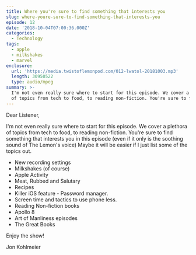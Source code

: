 ```yaml
---
title: Where you're sure to find something that interests you
slug: where-youre-sure-to-find-something-that-interests-you
episode: 12
date: '2018-10-04T07:00:36.000Z'
categories:
  - Technology
tags:
  - apple
  - milkshakes
  - marvel
enclosure:
  url: 'https://media.twistoflemonpod.com/012-lwatol-20181003.mp3'
  length: 30950522
  type: audio/mpeg
summary: >-
  I'm not even really sure where to start for this episode. We cover a plethora
  of topics from tech to food, to reading non-fiction. You're sure to find s...
---
```


Dear Listener,

I'm not even really sure where to start for this episode. We cover a plethora of topics from tech to food, to reading non-fiction. You're sure to find something that interests you in this episode (even if it only is the soothing sound of The Lemon's voice) Maybe it will be easier if I just list some of the topics out.

- New recording settings
- Milkshakes (of course)
- Apple Activity
- Meat, Rubbed and Salutary
- Recipes
- Killer iOS feature - Password manager.
- Screen time and tactics to use phone less.
- Reading Non-fiction books
- Apollo 8
- Art of Manliness episodes
- The Great Books

Enjoy the show!

Jon Kohlmeier

